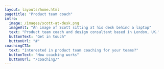 ```yaml
---
layout: layouts/home.html
pagetitle: "Product team coach"
intro:
  image: /images/scott-at-desk.png
  imageAlt: "An image of Scott sitting at his desk behind a laptop"
  text: "Product team coach and design consultant based in London, UK."
  buttonText: "Get in touch"
  buttonUrl: "#"
coachingCTA:
  text: "Interested in product team coaching for your teams?"
  buttonText: "How coaching works"
  buttonUrl: "/coaching/"
---
```

